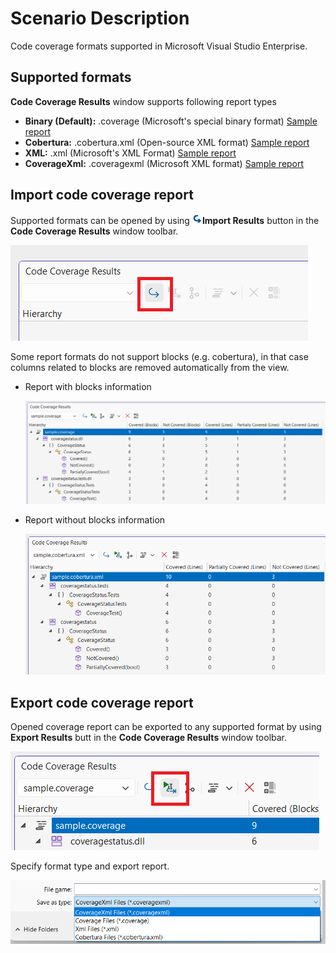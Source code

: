 # Scenario Description

Code coverage formats supported in Microsoft Visual Studio Enterprise.

## Supported formats

**Code Coverage Results** window supports following report types

- **Binary (Default):** .coverage (Microsoft's special binary format) [Sample report](../../reports/sample.coverage)
- **Cobertura:** .cobertura.xml (Open-source XML format) [Sample report](../../reports/sample.cobertura.xml)
- **XML:** .xml (Microsoft's XML Format) [Sample report](../../reports/sample.xml)
- **CoverageXml:** .coveragexml (Microsoft XML format) [Sample report](../../reports/sample.coveragexml)

## Import code coverage report

Supported formats can be opened by using ![import](../../media/Import.png)**Import Results** button in the **Code Coverage Results** window toolbar.

![import coverage file](import.png)

Some report formats do not support blocks (e.g. cobertura), in that case columns related to blocks are removed automatically from the view.

- Report with blocks information

    ![report with blocks data](coverage-report.png)

- Report without blocks information

    ![report without blocks data](cobertura-report.png)

## Export code coverage report

Opened coverage report can be exported to any supported format by using **Export Results** butt in the **Code Coverage Results** window toolbar.

![export report](export.png)

Specify format type and export report.

![export report type](export-type.png)
